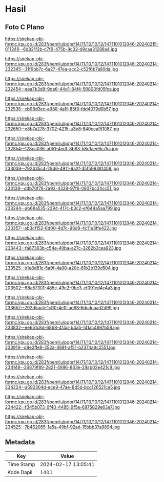 # Hasil

## Foto C Plano

https://sirekap-obj-formc.kpu.go.id/283f/pemilu/pdpr/14/71/10/10/12/1471101012046-20240215-011249--6d821f2b-c7f9-475b-8c32-d9caa31288a4.jpg

https://sirekap-obj-formc.kpu.go.id/283f/pemilu/pdpr/14/71/10/10/12/1471101012046-20240214-232345--31f9bb7c-6a27-47ea-acc2-c52f6b7a80da.jpg

https://sirekap-obj-formc.kpu.go.id/283f/pemilu/pdpr/14/71/10/10/12/1471101012046-20240214-232454--eea7b3d9-9de6-44d1-84f4-50800fd05fca.jpg

https://sirekap-obj-formc.kpu.go.id/283f/pemilu/pdpr/14/71/10/10/12/1471101012046-20240214-232536--cb98d3ec-a988-4a1f-85f9-fdd4079d0b57.jpg

https://sirekap-obj-formc.kpu.go.id/283f/pemilu/pdpr/14/71/10/10/12/1471101012046-20240214-232650--e8b7a278-3702-4215-a3b8-840cca9f1087.jpg

https://sirekap-obj-formc.kpu.go.id/283f/pemilu/pdpr/14/71/10/10/12/1471101012046-20240214-232854--128cc036-a051-4edf-8b83-b8c1aee6c75c.jpg

https://sirekap-obj-formc.kpu.go.id/283f/pemilu/pdpr/14/71/10/10/12/1471101012046-20240214-233039--792435c4-28d6-4911-9a2f-35f599381408.jpg

https://sirekap-obj-formc.kpu.go.id/283f/pemilu/pdpr/14/71/10/10/12/1471101012046-20240214-233139--ddb70f76-2a93-4328-97f9-0907bc34cc51.jpg

https://sirekap-obj-formc.kpu.go.id/283f/pemilu/pdpr/14/71/10/10/12/1471101012046-20240214-233244--ab68a535-2294-417c-b3c2-ef644a5aa799.jpg

https://sirekap-obj-formc.kpu.go.id/283f/pemilu/pdpr/14/71/10/10/12/1471101012046-20240214-233357--ab3cf152-6d00-4d7c-96d9-4c11e3ffe422.jpg

https://sirekap-obj-formc.kpu.go.id/283f/pemilu/pdpr/14/71/10/10/12/1471101012046-20240214-233443--fa87393b-c54e-40ba-a27c-3282b3cea923.jpg

https://sirekap-obj-formc.kpu.go.id/283f/pemilu/pdpr/14/71/10/10/12/1471101012046-20240214-233525--b1e8d81c-5a9f-4a00-a20c-81b2b139d504.jpg

https://sirekap-obj-formc.kpu.go.id/283f/pemilu/pdpr/14/71/10/10/12/1471101012046-20240214-203502--68a57301-485c-49e2-9bc3-cf091ed4c4a3.jpg

https://sirekap-obj-formc.kpu.go.id/283f/pemilu/pdpr/14/71/10/10/12/1471101012046-20240214-233652--292d5ac5-1c90-4e1f-ae68-6dcdcaad2d99.jpg

https://sirekap-obj-formc.kpu.go.id/283f/pemilu/pdpr/14/71/10/10/12/1471101012046-20240214-233832--ee651c8d-6868-414d-b4a5-141ac4997b58.jpg

https://sirekap-obj-formc.kpu.go.id/283f/pemilu/pdpr/14/71/10/10/12/1471101012046-20240214-233919--d8e2ffe9-352a-4891-af51-b2374a9c2551.jpg

https://sirekap-obj-formc.kpu.go.id/283f/pemilu/pdpr/14/71/10/10/12/1471101012046-20240214-234148--26879f89-2821-4986-863e-29ab02e421c9.jpg

https://sirekap-obj-formc.kpu.go.id/283f/pemilu/pdpr/14/71/10/10/12/1471101012046-20240214-234234--a593304d-ece9-47ae-8d5d-bcc126521ce5.jpg

https://sirekap-obj-formc.kpu.go.id/283f/pemilu/pdpr/14/71/10/10/12/1471101012046-20240214-234422--f345b073-6f40-4485-9f5e-6975829e63e7.jpg

https://sirekap-obj-formc.kpu.go.id/283f/pemilu/pdpr/14/71/10/10/12/1471101012046-20240214-234525--7b462065-1a5a-49bf-92ad-15bbb37a9894.jpg


## Metadata

| Key        | Value               |
| ---------- | ------------------- |
| Time Stamp | 2024-02-17 13:05:41 |
| Kode Dapil | 1401                |



